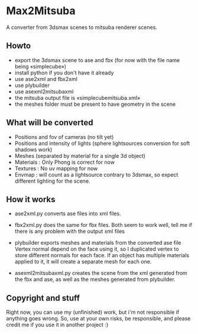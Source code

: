 # Max2Mitsuba

A converter from 3dsmax scenes to mitsuba renderer scenes.

## Howto

- export the 3dsmax scene to ase and fbx (for now with the file name being «simplecube»)
- install python if you don't have it already
- use ase2xml and fbx2xml
- use plybuilder
- use asexml2mitsubaxml
- the mitsuba output file is «simplecubemitsuba.xml»
- the meshes folder must be present to have geometry in the scene

## What will be converted
- Positions and fov of cameras (no tilt yet)
- Positions and intensity of lights (sphere lightsources conversion for soft shadows work)
- Meshes (separated by material for a single 3d object)
- Materials : Only Phong is correct for now
- Textures : No uv mapping for now
- Envmap : will count as a lightsource contrary to 3dsmax, so expect different lighting for the scene.

## How it works

- ase2xml.py converts ase files into xml files.
- fbx2xml.py does the same for fbx files.
Both seem to work well, tell me if there is any problem with the output xml files

- plybuilder exports meshes and materials from the converted ase file
Vertex normal depend on the face using it, so I duplicated vertex to store different normals for each face.
If an object has multiple materials applied to it, it will create a separate mesh for each one.

- asexml2mitsubaxml.py creates the scene from the xml generated from the fbx and ase, as well as the meshes generated from plybuilder.

## Copyright and stuff

Right now, you can use my (unfinished) work, but i'm not responsible if anything goes wrong.
So, use at your own risks, be responsible, and please credit me if you use it in another project :)
